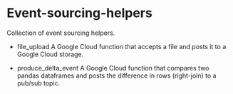 # Event-sourcing-helpers
Collection of event sourcing helpers.

* file_upload
A Google Cloud function that accepts a file and posts it to a Google Cloud storage.

* produce_delta_event
A Google Cloud function that compares two pandas dataframes and posts the difference in rows (right-join) to a pub/sub topic.

